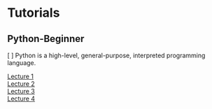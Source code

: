 # Tutorials
## Python-Beginner

[ ] 
Python is a high-level, general-purpose, interpreted programming language.

[Lecture 1](Lecture-1.ipynb)    
[Lecture 2](Lecture-2.ipynb)    
[Lecture 3](Lecture-3.ipynb)    
[Lecture 4](Lecture-4.ipynb)    
